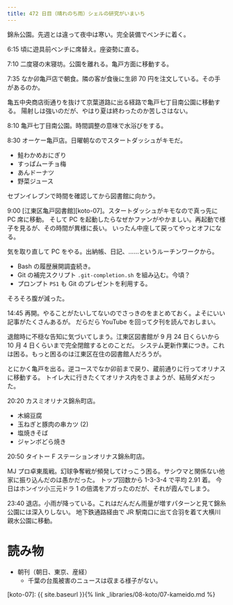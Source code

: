 ```yaml
---
title: 472 日目（晴れのち雨）シェルの研究がいまいち
---
```


錦糸公園。先週とは違って夜中は寒い。完全装備でベンチに着く。

6:15 頃に遊具前ベンチに席替え。座姿勢に直る。

7:10 二度寝の末寝坊。公園を離れる。亀戸方面に移動する。

7:35 なか卯亀戸店で朝食。隣の客が食後に生卵 70 円を注文している。その手があるのか。

亀五中央商店街通りを抜けて京葉道路に出る経路で亀戸七丁目南公園に移動する。
陽射しは強いのだが、やはり夏は終わったのか苦しさはない。

8:10 亀戸七丁目南公園。時間調整の意味で水浴びをする。

8:30 オーケー亀戸店。日曜朝なのでスタートダッシュがキモだ。

* 鮭わかめおにぎり
* すっぱムーチョ梅
* あんドーナツ
* 野菜ジュース

セブンイレブンで時間を確認してから図書館に向かう。

9:00 [江東区亀戸図書館][koto-07]。スタートダッシュがキモなので真っ先に PC 席に移動。
そして PC を起動したらなぜかファンがやかましい。再起動で様子を見るが、その時間が異様に長い。
いったん中座して戻ってやっとオフになる。

気を取り直して PC をやる。出納帳、日記、……というルーチンワークから。

* Bash の履歴展開調査続き。
* Git の補完スクリプト `.git-completion.sh` を組み込む。今頃？
* プロンプト `PS1` も Git のプレゼントを利用する。

そろそろ腹が減った。

14:45 再開。やることがたいしてないのでさっきのをまとめておく。よそにいい記事がたくさんあるが。
だらだら YouTube を回って夕刊を読んでおしまい。

退館時に不穏な告知に気づいてしまう。江東区図書館が 9 月 24 日くらいから 10 月 4 日くらいまで完全閉館するとのことだ。
システム更新作業につき。これは困る。もっと困るのは江東区在住の図書館人だろうが。

とにかく亀戸を出る。逆コースでなか卯前まで戻り、蔵前通りに行ってオリナスに移動する。
トイレ大に行きたくてオリナス内をさまようが、結局ダメだった。

20:20 カスミオリナス錦糸町店。

* 木綿豆腐
* 玉ねぎと豚肉の串カツ (2)
* 塩焼きそば
* ジャンボどら焼き

20:50 タイトー F ステーションオリナス錦糸町店。

MJ プロ卓東風戦。幻球争奪戦が頻発してけっこう困る。サシウマと関係ない他家に振り込んだのは愚かだった。
トップ回数から 1-3-3-4 で平均 2.91 着。
今日はホンイツ小三元ドラ 1 の倍満をアガったのだが、それが霞んでしまう。

23:40 退店。小雨が降っている。これはだんだん雨量が増すパターンと見て錦糸公園には深入りしない。
地下鉄通路経由で JR 駅南口に出て合羽を着て大横川親水公園に移動。

# 読み物

* 朝刊（朝日、東京、産経）
  * 千葉の台風被害のニュースは収まる様子がない。

[koto-07]: {{ site.baseurl }}{% link _libraries/08-koto/07-kameido.md %}
